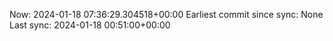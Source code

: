 Now: 2024-01-18 07:36:29.304518+00:00 Earliest commit since sync: None Last sync: 2024-01-18 00:51:00+00:00
